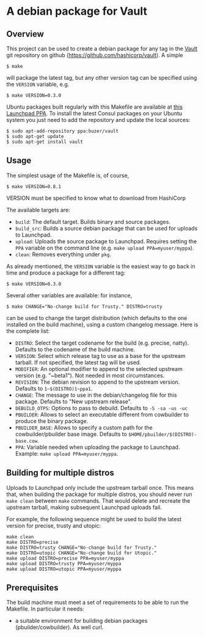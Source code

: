 # A debian package for Vault

## Overview

This project can be used to create a debian package for any tag in the
[Vault](http://www.vaultproject.io) git repository on github
(https://github.com/hashicorp/vault). A simple

    $ make

will package the latest tag, but any other version tag can be specified using
the `VERSION` variable, e.g.

    $ make VERSION=0.3.0

Ubuntu packages built regularly with this Makefile are available at
[this Launchpad PPA](https://launchpad.net/~buzer/+archive/ubuntu/vault). To
install the latest Consul packages on your Ubuntu system you just need to add the
repository and update the local sources:

    $ sudo apt-add-repository ppa:buzer/vault
    $ sudo apt-get update
    $ sudo apt-get install vault


## Usage

The simplest usage of the Makefile is, of course,

    $ make VERSION=0.8.1

VERSION must be specified to know what to download from HashiCorp

The available targets are:

* `build`: The default target. Builds binary and source packages.
* `build_src`: Builds a source debian package that can be used for uploads to Launchpad.
* `upload`: Uploads the source package to Launchpad. Requires setting the `PPA` variable on
            the command line (e.g. `make upload PPA=myuser/myppa`).
* `clean`: Removes everything under `pkg`.

As already mentioned, the `VERSION` variable is the easiest way to go back in time
and produce a package for a different tag:

    $ make VERSION=0.3.0

Several other variables are available: for instance,

    $ make CHANGE="No-change build for Trusty." DISTRO=trusty

can be used to change the target distribution (which defaults to
the one installed on the build machine), using a custom changelog message.
Here is the complete list:


* `DISTRO`: Select the target codename for the build (e.g. precise, natty).
            Defaults to the codename of the build machine.
* `VERSION`: Select which release tag to use as a base for the upstream
             tarball. If not specified, the latest tag will be used.
* `MODIFIER`: An optional modifier to append to the selected upstream version (e.g.
              "~beta1"). Not needed in most circumstances.
* `REVISION`: The debian revision to append to the upstream version. Defaults
              to `1~$(DISTRO)1~ppa1`.
* `CHANGE`: The message to use in the debian/changelog file for this package.
            Defaults to "New upstream release".
* `DEBUILD_OTPS`: Options to pass to debuild. Defaults to `-S -sa -us -uc`
* `PBUILDER`: Allows to select an executable different from cowbuilder to
              produce the binary package.
* `PBUILDER_BASE`: Allows to specify a custom path for the cowbuilder/pbuilder base
                   image. Defaults to `$HOME/pbuilder/$(DISTRO)-base.cow`.
* `PPA`: Variable needed when uploading the package to Launchpad.
         Example: `make upload PPA=myuser/myppa`.

## Building for multiple distros

Uploads to Launchpad only include the upstream tarball once. This means that, when
building the package for multiple distros, you should never run `make clean` between `make`
commands. That would delete and recreate the upstream tarball, making subsequent Launchpad uploads fail.

For example, the following sequence might be used to build the latest version for precise, trusty and
utopic:

    make clean
    make DISTRO=precise
    make DISTRO=trusty CHANGE="No-change build for Trusty."
    make DISTRO=utopic CHANGE="No-change build for Utopic."
    make upload DISTRO=precise PPA=myuser/myppa
    make upload DISTRO=trusty PPA=myuser/myppa
    make upload DISTRO=utopic PPA=myuser/myppa

## Prerequisites

The build machine must meet a set of requirements to be able to
run the Makefile. In particular it needs:

* a suitable environment for building debian packages (pbuilder/cowbuilder). As well curl.


